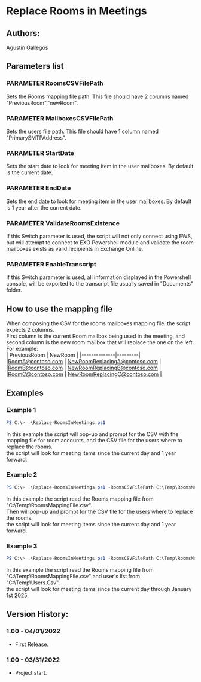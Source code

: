 ﻿# Replace Rooms in Meetings  

## Authors:  
Agustin Gallegos  

## Parameters list  

### PARAMETER RoomsCSVFilePath  
Sets the Rooms mapping file path. This file should have 2 columns named "PreviousRoom","newRoom".  

### PARAMETER MailboxesCSVFilePath  
Sets the users file path. This file should have 1 column named "PrimarySMTPAddress".  

### PARAMETER StartDate  
Sets the start date to look for meeting item in the user mailboxes. By default is the current date.  

### PARAMETER EndDate  
Sets the end date to look for meeting item in the user mailboxes. By default is 1 year after the current date.  

### PARAMETER ValidateRoomsExistence  
If this Switch parameter is used, the script will not only connect using EWS, but will attempt to connect to EXO Powershell module and validate the room mailboxes exists as valid recipients in Exchange Online.  

### PARAMETER EnableTranscript  
If this Switch parameter is used, all information displayed in the Powershell console, will be exported to the transcript file usually saved in "Documents" folder.  

## How to use the mapping file  
When composing the CSV for the rooms mailboxes mapping file, the script expects 2 columns.  
First column is the current Room mailbox being used in the meeting, and second column is the new room mailbox that will replace the one on the left.  
For example:  
| PreviousRoom | NewRoom |
|--------------|---------|
|RoomA@contoso.com | NewRoomReplacingA@contoso.com |
|RoomB@contoso.com | NewRoomReplacingB@contoso.com |
|RoomC@contoso.com | NewRoomReplacingC@contoso.com |

## Examples  
### Example 1  
```powershell
PS C:\> .\Replace-RoomsInMeetings.ps1
```
In this example the script will pop-up and prompt for the CSV with the mapping file for room accounts, and the CSV file for the users where to replace the rooms.  
the script will look for meeting items since the current day and 1 year forward.  

### Example 2  
```powershell
PS C:\> .\Replace-RoomsInMeetings.ps1 -RoomsCSVFilePath C:\Temp\RoomsMappingFile.csv
```
In this example the script read the Rooms mapping file from "C:\Temp\RoomsMappingFile.csv".  
Then will pop-up and prompt for the CSV file for the users where to replace the rooms.  
the script will look for meeting items since the current day and 1 year forward.  

### Example 3  
```powershell
PS C:\> .\Replace-RoomsInMeetings.ps1 -RoomsCSVFilePath C:\Temp\RoomsMappingFile.csv -MailboxesCSVFilePath C:\Temp\Users.Csv -EndDate 01/01/2025
```
In this example the script read the Rooms mapping file from "C:\Temp\RoomsMappingFile.csv" and user's list from "C:\Temp\Users.Csv".  
the script will look for meeting items since the current day through January 1st 2025.  

## Version History:
### 1.00 - 04/01/2022
 - First Release.
### 1.00 - 03/31/2022
 - Project start.
